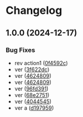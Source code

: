 # Changelog

## 1.0.0 (2024-12-17)


### Bug Fixes

* rev action1 ([0f4592c](https://github.com/jpoplar3000/github-actions/commit/0f4592c9d2f807bccf88cf30ddeb5cd8bf49812d))
* ver ([3f622dc](https://github.com/jpoplar3000/github-actions/commit/3f622dc5325812a006b5bdf4af76db137ab649fc))
* ver ([4624809](https://github.com/jpoplar3000/github-actions/commit/46248094409acdbebccd71c311c57f5233cd0f85))
* ver ([4624809](https://github.com/jpoplar3000/github-actions/commit/46248094409acdbebccd71c311c57f5233cd0f85))
* ver ([96fd391](https://github.com/jpoplar3000/github-actions/commit/96fd391e0da6422a381064aadb06405b7cf37bb7))
* ver ([68e2751](https://github.com/jpoplar3000/github-actions/commit/68e2751afd266086846b6ed3b4e018c4718c0fc6))
* ver ([4044545](https://github.com/jpoplar3000/github-actions/commit/4044545a3de541b013892c8bbe0046c92f174931))
* ver a ([d197959](https://github.com/jpoplar3000/github-actions/commit/d19795925bea1dada381d751472e0ea468294c65))
